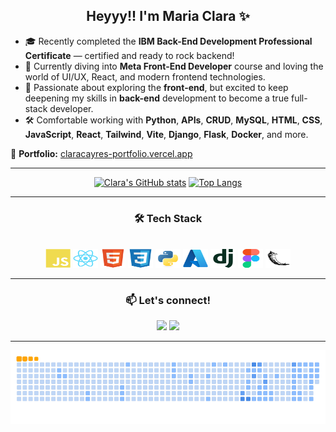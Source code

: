 <div align="center">

## Heyyy!! I'm Maria Clara ✨

</div>

- 🎓 Recently completed the **IBM Back-End Development Professional Certificate** — certified and ready to rock backend!
- 🌱 Currently diving into **Meta Front-End Developer** course and loving the world of UI/UX, React, and modern frontend technologies.
- 🚀 Passionate about exploring the **front-end**, but excited to keep deepening my skills in **back-end** development to become a true full-stack developer.
- 🛠️ Comfortable working with **Python**, **APIs**, **CRUD**, **MySQL**, **HTML**, **CSS**, **JavaScript**, **React**, **Tailwind**, **Vite**, **Django**, **Flask**, **Docker**, and more.

📌 **Portfolio:** [claracayres-portfolio.vercel.app](https://claracayres-portfolio.vercel.app)

---

<div align="center">

[![Clara's GitHub stats](https://github-readme-stats.vercel.app/api?username=claracayres&show_icons=true&theme=jolly&rank_icon=github&include_all_commits=true&hide=stars)](https://github.com/claracayres/github-readme-stats) 
[![Top Langs](https://github-readme-stats.vercel.app/api/top-langs/?username=claracayres&show_icons=true&theme=jolly&size_weight=0.5&count_weight=0.5&layout=donut)](https://github.com/claracayres/github-readme-stats)

</div>

---

<div align="center">

### 🛠️ Tech Stack

<div style="display: inline_block"><br>
  <img alt="JavaScript" height="30" width="40" src="https://raw.githubusercontent.com/devicons/devicon/master/icons/javascript/javascript-plain.svg">
  <img alt="React" height="30" width="40" src="https://raw.githubusercontent.com/devicons/devicon/master/icons/react/react-original.svg">
  <img alt="HTML5" height="30" width="40" src="https://raw.githubusercontent.com/devicons/devicon/master/icons/html5/html5-original.svg">
  <img alt="CSS3" height="30" width="40" src="https://raw.githubusercontent.com/devicons/devicon/master/icons/css3/css3-original.svg">
  <img alt="Python" height="30" width="40" src="https://raw.githubusercontent.com/devicons/devicon/master/icons/python/python-original.svg">
  <img alt="Azure" height="30" width="40" src="https://github.com/devicons/devicon/blob/master/icons/azure/azure-original.svg">
  <img alt="Django" height="30" width="40" src="https://github.com/devicons/devicon/blob/master/icons/django/django-plain.svg">
  <img alt="Figma" height="30" width="40" src="https://github.com/devicons/devicon/blob/master/icons/figma/figma-original.svg">
  <img alt="Flask" height="30" width="40" src="https://github.com/devicons/devicon/blob/master/icons/flask/flask-original.svg">
</div>

</div>

---

<div align="center">

### 📫 Let's connect!

<a href = "mailto:clara.cayres1205@gmail.com"><img src="https://img.shields.io/badge/-Gmail-%23333?style=for-the-badge&logo=gmail&logoColor=white"></a>
<a href="https://www.linkedin.com/in/maria-clara-cayres-de-almeida/" target="_blank"><img src="https://img.shields.io/badge/-LinkedIn-%230077B5?style=for-the-badge&logo=linkedin&logoColor=white"></a> 

</div>

---

<div align="center">
  <img src="https://raw.githubusercontent.com/claracayres/claracayres/output/ocean.gif" alt="snake gif" />
</div>
